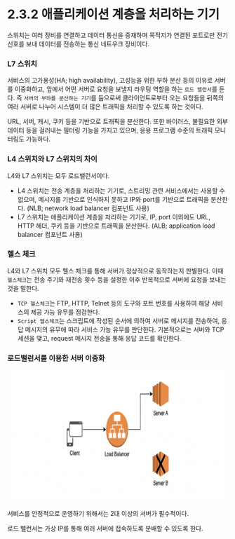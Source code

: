 # 2.3.2 애플리케이션 계층을 처리하는 기기

스위치는 여러 장비를 연결하고 데이터 통신을 중재하며 목적지가 연결된 포트로만 전기 신호를 보내 데이터를 전송하는 통신 네트우크 장비이다.

### L7 스위치

서비스의 고가용성(HA; high availability), 고성능을 위한 부하 분산 등의 이유로 서버를 이중화하고, 앞에서 어떤 서버로 요청을 보낼지 라우팅 역할을 하는 `로드 밸런서`를 둔다. 즉 `서버의 부하를 분산하는 기기`를 둠으로써 클라이언트로부터 오는 요청들을 뒤쪽의 여러 서버로 나누어 시스템이 더 많은 트래픽을 처리할 수 있도록 하는 것이다.

URL, 서버, 캐시, 쿠키 등을 기반으로 트래픽을 분산한다. 또한 바이러스, 불필요한 외부 데이터 등을 걸러내는 필터링 기능을 가지고 있으며, 응용 프로그램 수준의 트래픽 모니터링도 가능하다.

### L4 스위치와 L7 스위치의 차이

L4와 L7 스위치는 모두 로드밸런서이다.

- L4 스위치는 전송 계층을 처리하는 기기로, 스트리밍 관련 서비스에서는 사용할 수 없으며, 메시지를 기반으로 인식하지 못하고 IP와 port를 기반으로 트래픽을 분산한다. (NLB; network load balancer 컴포넌트 사용)
- L7 스위치는 애플리케이션 계층을 처리하는 기기로, IP, port 이외에도 URL, HTTP 헤더, 쿠키 등을 기반으로 트래픽을 분산한다. (ALB; application load balancer 컴포넌트 사용)

### 헬스 체크

L4와 L7 스위치 모두 헬스 체크를 통해 서버가 정상적으로 동작하는지 판별한다. 이때 `헬스체크`는 전송 주기와 재전송 횟수 등을 설정한 이후 반복적으로 서버에 요청을 보내는 것을 말한다.

- `TCP 헬스체크`는 FTP, HTTP, Telnet 등의 도구와 포트 번호를 사용하여 해당 서비스의 제공 가능 유무를 점검한다.
- `Script 헬스체크`는 스크립트에 작성된 순서에 의하여 서버로 메시지를 전송하여, 응답 메시지의 유무에 따라 서비스 가능 유무를 판단한다. 기본적으로는 서버와 TCP 세션을 맺고, request 메시지 전송을 통해 응답 코드를 확인한다.

### 로드밸런서를 이용한 서버 이중화

<img src="../../assets/2.3.2/lb.png" width="800px" height="300px">

서비스를 안정적으로 운영하기 위해서는 2대 이상의 서버가 필수적이다.

로드 밸런서는 가상 IP를 통해 여러 서버에 접속하도록 분배할 수 있도록 한다.
